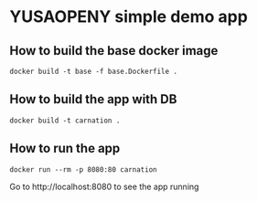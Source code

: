 # YUSAOPENY simple demo app

## How to build the base docker image

`docker build -t base -f base.Dockerfile .`

## How to build the app with DB
`docker build -t carnation .`

## How to run the app
`docker run --rm -p 8080:80 carnation`

Go to http://localhost:8080 to see the app running
